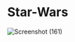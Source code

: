 # Star-Wars
![Screenshot (161)](https://github.com/priyasharath275/Star-Wars/assets/62237778/c25fa33c-acb3-4e41-9ced-50d79ce9d088)
